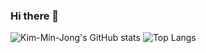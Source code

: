### Hi there 👋

<!--
**Kim-Min-Jong/Kim-Min-Jong** is a ✨ _special_ ✨ repository because its `README.md` (this file) appears on your GitHub profile.

Here are some ideas to get you started:

- 🔭 I’m currently working on ...
- 🌱 I’m currently learning ...
- 👯 I’m looking to collaborate on ...
- 🤔 I’m looking for help with ...
- 💬 Ask me about ...
- 📫 How to reach me: ...
- 😄 Pronouns: ...
- ⚡ Fun fact: ...
-->
![Kim-Min-Jong's GitHub stats](https://github-readme-stats.vercel.app/api?username=Kim-Min-Jong&show_icons=true&theme=highcontrast)
![Top Langs](https://github-readme-stats.vercel.app/api/top-langs/?username=Kim-Min-Jong&layout=compact&theme=dark)

